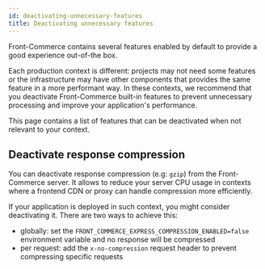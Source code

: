 ```yaml
---
id: deactivating-unnecessary-features
title: Deactivating unnecessary features
---
```


Front-Commerce contains several features enabled by default to provide a good experience out-of-the box.

Each production context is different: projects may not need some features or the infrastructure may have other components that provides the same feature in a more performant way. In these contexts, we recommend that you deactivate Front-Commerce built-in features to prevent unnecessary processing and improve your application's performance.

This page contains a list of features that can be deactivated when not relevant to your context.

## Deactivate response compression

You can deactivate response compression (e.g: `gzip`) from the Front-Commerce server. It allows to reduce your server CPU usage in contexts where a frontend CDN or proxy can handle compression more efficiently.

If your application is deployed in such context, you might consider deactivating it. There are two ways to achieve this:

- globally: set the `FRONT_COMMERCE_EXPRESS_COMPRESSION_ENABLED=false` environment variable and no response will be compressed
- per request: add the `x-no-compression` request header to prevent compressing specific requests
